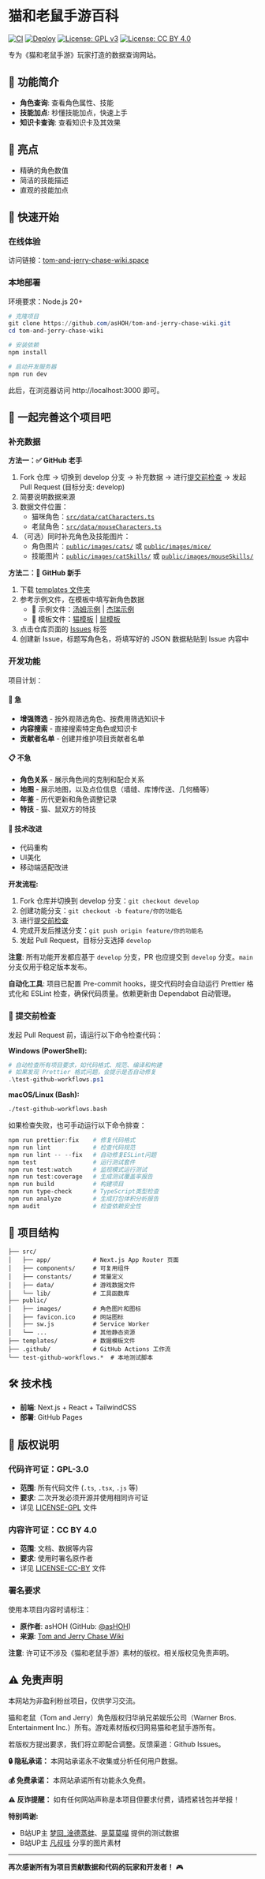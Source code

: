 # 猫和老鼠手游百科

[![CI](https://github.com/asHOH/Tom-and-jerry-chase-wiki/actions/workflows/ci.yml/badge.svg)](https://github.com/asHOH/Tom-and-jerry-chase-wiki/actions/workflows/ci.yml)
[![Deploy](https://github.com/asHOH/Tom-and-jerry-chase-wiki/actions/workflows/deploy.yml/badge.svg)](https://github.com/asHOH/Tom-and-jerry-chase-wiki/actions/workflows/deploy.yml)
[![License: GPL v3](https://img.shields.io/badge/License-GPLv3-blue.svg)](https://www.gnu.org/licenses/gpl-3.0)
[![License: CC BY 4.0](https://img.shields.io/badge/License-CC%20BY%204.0-lightgrey.svg)](https://creativecommons.org/licenses/by/4.0/)

专为《猫和老鼠手游》玩家打造的数据查询网站。

## 📱 功能简介

- **角色查询**: 查看角色属性、技能
- **技能加点**: 秒懂技能加点，快速上手
- **知识卡查询**: 查看知识卡及其效果

## 🌟 亮点

- 精确的角色数值
- 简洁的技能描述
- 直观的技能加点

## 🚀 快速开始

### 在线体验

访问链接：[tom-and-jerry-chase-wiki.space](https://tom-and-jerry-chase-wiki.space)

### 本地部署

环境要求：Node.js 20+

```powershell
# 克隆项目
git clone https://github.com/asHOH/tom-and-jerry-chase-wiki.git
cd tom-and-jerry-chase-wiki

# 安装依赖
npm install

# 启动开发服务器
npm run dev
```

此后，在浏览器访问 http://localhost:3000 即可。

## 🤝 一起完善这个项目吧

### 补充数据

**方法一：✅ GitHub 老手**

1. Fork 仓库 → 切换到 develop 分支 → 补充数据 → 进行[提交前检查](#-提交前检查) → 发起 Pull Request (目标分支: develop)
2. 简要说明数据来源
3. 数据文件位置：
   - 猫咪角色：[`src/data/catCharacters.ts`](./src/data/catCharacters.ts)
   - 老鼠角色：[`src/data/mouseCharacters.ts`](./src/data/mouseCharacters.ts)
4. （可选）同时补充角色及技能图片：
   - 角色图片：[`public/images/cats/`](./public/images/cats/) 或 [`public/images/mice/`](./public/images/mice/)
   - 技能图片：[`public/images/catSkills/`](./public/images/catSkills/) 或 [`public/images/mouseSkills/`](./public/images/mouseSkills/)

**方法二：🌱 GitHub 新手**

1. 下载 [templates 文件夹](./templates/)
2. 参考示例文件，在模板中填写新角色数据
   - 📖 示例文件：[汤姆示例](./templates/tom-example.jsonc) | [杰瑞示例](./templates/jerry-example.jsonc)
   - 📝 模板文件：[猫模板](./templates/cat-template.json) | [鼠模板](./templates/mouse-template.json)
3. 点击仓库页面的 [Issues](../../issues) 标签
4. 创建新 Issue，标题写角色名，将填写好的 JSON 数据粘贴到 Issue 内容中

### 开发功能

项目计划：

#### 🚀 急

- **增强筛选** - 按外观筛选角色、按费用筛选知识卡
- **内容搜索** - 直接搜索特定角色或知识卡
- **贡献者名单** - 创建并维护项目贡献者名单

#### 📋 不急

- **角色关系** - 展示角色间的克制和配合关系
- **地图** - 展示地图，以及点位信息（墙缝、库博传送、几何桶等）
- **年鉴** - 历代更新和角色调整记录
- **特技** - 猫、鼠双方的特技

#### 🎨 技术改进

- 代码重构
- UI美化
- 移动端适配改进

**开发流程:**

1. Fork 仓库并切换到 develop 分支：`git checkout develop`
2. 创建功能分支：`git checkout -b feature/你的功能名`
3. 进行[提交前检查](#-提交前检查)
4. 完成开发后推送分支：`git push origin feature/你的功能名`
5. 发起 Pull Request，目标分支选择 `develop`

**注意**: 所有功能开发都应基于 `develop` 分支，PR 也应提交到 `develop` 分支。`main` 分支仅用于稳定版本发布。

**自动化工具**: 项目已配置 Pre-commit hooks，提交代码时会自动运行 Prettier 格式化和 ESLint 检查，确保代码质量。依赖更新由 Dependabot 自动管理。

### 🧪 提交前检查

发起 Pull Request 前，请运行以下命令检查代码：

**Windows (PowerShell):**

```powershell
# 自动检查所有项目要求，如代码格式、规范、编译和构建
# 如果发现 Prettier 格式问题，会提示是否自动修复
.\test-github-workflows.ps1
```

**macOS/Linux (Bash):**

```bash
./test-github-workflows.bash
```

如果检查失败，也可手动运行以下命令排查：

```powershell
npm run prettier:fix    # 修复代码格式
npm run lint            # 检查代码规范
npm run lint -- --fix   # 自动修复ESLint问题
npm test                # 运行测试套件
npm run test:watch      # 监视模式运行测试
npm run test:coverage   # 生成测试覆盖率报告
npm run build           # 构建项目
npm run type-check      # TypeScript类型检查
npm run analyze         # 生成打包体积分析报告
npm audit               # 检查依赖安全性
```

## 📁 项目结构

```
├── src/
│   ├── app/            # Next.js App Router 页面
│   ├── components/     # 可复用组件
│   ├── constants/      # 常量定义
│   ├── data/           # 游戏数据文件
│   └── lib/            # 工具函数库
├── public/
│   ├── images/         # 角色图片和图标
│   ├── favicon.ico     # 网站图标
│   ├── sw.js           # Service Worker
│   └── ...             # 其他静态资源
├── templates/          # 数据模板文件
├── .github/            # GitHub Actions 工作流
└── test-github-workflows.*  # 本地测试脚本
```

## 🛠 技术栈

- **前端**: Next.js + React + TailwindCSS
- **部署**: GitHub Pages

## 📄 版权说明

### 代码许可证：GPL-3.0

- **范围**: 所有代码文件 (`.ts`, `.tsx`, `.js` 等)
- **要求**: 二次开发必须开源并使用相同许可证
- 详见 [LICENSE-GPL](./LICENSE-GPL) 文件

### 内容许可证：CC BY 4.0

- **范围**: 文档、数据等内容
- **要求**: 使用时署名原作者
- 详见 [LICENSE-CC-BY](./LICENSE-CC-BY) 文件

### 署名要求

使用本项目内容时请标注：

- **原作者**: asHOH (GitHub: [@asHOH](https://github.com/asHOH))
- **来源**: [Tom and Jerry Chase Wiki](https://github.com/asHOH/Tom-and-jerry-chase-wiki)

**注意**: 许可证不涉及《猫和老鼠手游》素材的版权。相关版权见免责声明。

## ⚠️ 免责声明

本网站为非盈利粉丝项目，仅供学习交流。

猫和老鼠（Tom and Jerry）角色版权归华纳兄弟娱乐公司（Warner Bros. Entertainment Inc.）所有。游戏素材版权归网易猫和老鼠手游所有。

若版权方提出要求，我们将立即配合调整。反馈渠道：Github Issues。

**🔒 隐私承诺：** 本网站承诺永不收集或分析任何用户数据。

**💰 免费承诺：** 本网站承诺所有功能永久免费。

**⚠️ 反诈提醒：** 如有任何网站声称是本项目但要求付费，请捂紧钱包并举报！

**特别鸣谢:**

- B站UP主 [梦回\_淦德蒸蚌](https://space.bilibili.com/1193776217)、[是莫莫喵](https://space.bilibili.com/443541296) 提供的测试数据
- B站UP主 [凡叔哇](https://space.bilibili.com/273122087) 分享的图片素材

---

**再次感谢所有为项目贡献数据和代码的玩家和开发者！** 🎮
